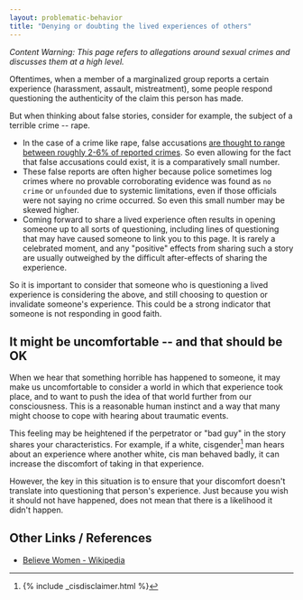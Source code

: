 ```yaml
---
layout: problematic-behavior
title: "Denying or doubting the lived experiences of others"
---
```


_Content Warning: This page refers to allegations around sexual crimes and discusses them at a high level._

Oftentimes, when a member of a marginalized group reports a certain experience (harassment, assault, mistreatment), some people respond questioning the authenticity of the claim this person has made.

But when thinking about false stories, consider for example, the subject of a terrible crime -- rape.

* In the case of a crime like rape, false accusations [are thought to range between roughly 2-6% of reported crimes](https://en.wikipedia.org/wiki/False_accusation_of_rape#cite_note-VAW-1). So even allowing for the fact that false accusations could exist, it is a comparatively small number.
* These false reports are often higher because police sometimes log crimes where no provable corroborating evidence was found as `no crime` or `unfounded` due to systemic limitations, even if those officials were not saying no crime occurred. So even this small number may be skewed higher.
* Coming forward to share a lived experience often results in opening someone up to all sorts of questioning, including lines of questioning that may have caused someone to link you to this page. It is rarely a celebrated moment, and any "positive" effects from sharing such a story are usually outweighed by the difficult after-effects of sharing the experience.

So it is important to consider that someone who is questioning a lived experience is considering the above, and still choosing to question or invalidate someone's experience. This could be a strong indicator that someone is not responding in good faith.

## It might be uncomfortable -- and that should be OK

When we hear that something horrible has happened to someone, it may make us uncomfortable to consider a world in which that experience took place, and to want to push the idea of that world further from our consciousness. This is a reasonable human instinct and a way that many might choose to cope with hearing about traumatic events.

This feeling may be heightened if the perpetrator or "bad guy" in the story shares your characteristics. For example, if a white, cisgender[^1] man hears about an experience where another white, cis man behaved badly, it can increase the discomfort of taking in that experience.

However, the key in this situation is to ensure that your discomfort doesn't translate into questioning that person's experience. Just because you wish it should not have happened, does not mean that there is a likelihood it didn't happen.

## Other Links / References

* [Believe Women - Wikipedia](https://en.wikipedia.org/wiki/Believe_women)

[^1]: {% include _cisdisclaimer.html %}